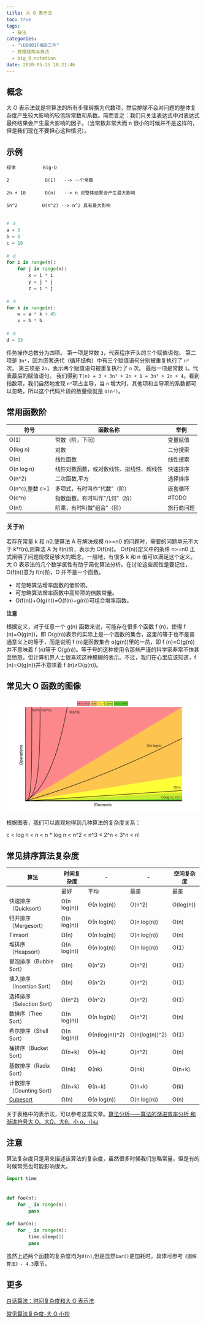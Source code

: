```yaml
---
title: 大 O 表示法
toc: true
tags:
  - 算法
categories:
  - "\U0001F4BB工作"
  - 数据结构与算法
  - big_O_notation
date: 2020-05-25 18:21:46
---
```


## 概念

大 O 表示法就是将算法的所有步骤转换为代数项，然后排除不会对问题的整体复杂度产生较大影响的较低阶常数和系数。简而言之：我们只关注表达式中对表达式最终结果会产生最大影响的因子。（当常数非常大而 n 很小的时候并不是这样的，但是我们现在不要担心这种情况）。

## 示例
```shell
规律          Big-O

2             O(1)   --> 一个常数

2n + 10       O(n)   --> n 对整体结果会产生最大影响

5n^2         O(n^2) --> n^2 具有最大影响
```

```python

# ①
a = 5
b = 6
c = 10

# ②
for i in range(n):
    for j in range(n):
        x = i * i
        y = j * j
        z = i * j
        
# ③
for k in range(n):
    w = a * k + 45
    v = b * b
    
# ④
d = 33
```
任务操作总数分为四项。
第一项是常数 `3`，代表程序开头的三个赋值语句。
第二项是 `3n²`，因为嵌套迭代（循环结构）中有三个赋值语句分别被重复执行了 `n²` 次。
第三项是 `2n`，表示两个赋值语句被重复执行了 `n` 次。
最后一项是常数 `1`，代表最后的赋值语句。
我们得到 `T(n) = 3 + 3n² + 2n + 1 = 3n² + 2n + 4`。看到指数项，我们自然地发现 `n²`项占主导，当 `n` 增大时，其他项和主导项的系数都可以忽略，所以这个代码片段的数量级就是 `O(n²)`。

## 常用函数阶

| 符号         | 函数名称                             |           举例|
| -------------- | ---------------------------------------- | --- |
| O(1)           | 常数（阶，下同）                 |   变量赋值  |
| O(log n)       | 对数                                   |   二分搜索   |
| O(n)           | 线性函数                             |线性搜索|
| O(n log n)     | 线性对数函数，或对数线性、拟线性、超线性 |快速排序|
| O(n^2)         | 二次函数,平方                      | 选择排序  |
| O(n^c),整数 c>1 | 多项式，有时叫作“代数”（阶） | 嵌套循环 |
| O(c^n)         | 指数函数，有时叫作“几何”（阶） | #TODO  |
| O(n!)          | 阶乘，有时叫做“组合”（阶） | 旅行商问题 |

### 关于`阶`

若存在常量 k 和 n0,使算法 A 在解决规模 n>=n0 的问题时，需要的问题单元不大于 k*f(n),则算法 A 为 f(n)阶，表示为 O(f(n))。
O(f(n))定义中的条件 n>=n0 正式阐明了问题规模足够大的概念，一般地，有很多 k 和 n 值可以满足这个定义。大 O 表示法的几个数学属性有助于简化算法分析。在讨论这些属性是要记住，O(f(n))意为 f(n)阶，O 并不是一个函数。
- 可忽略算法增率函数的低阶项。
- 可忽略算法增率函数中高阶项的倍数常量。
- O(f(n))+O(g(n))=O(f(n)+g(n))可组合增率函数。

**注意**

根据定义，对于任意一个 g(n) 函数来说，可能存在很多个函数 f (n)，使得 f (n)=O(g(n))，即 O(g(n))表示的实际上是一个函数的集合，这里的等于也不是普通意义上的等于，而是说明 f (n)是函数集合 o(g(n))里的一员，即 f (n)=O(g(n))并不意味着 f (n)等于 O(g(n))。等于号的这种使用令那些严谨的科学家非常不快甚至愤怒，但计算机界人士很喜欢这种模糊的表示。不过，我们在心里应该知道，f (n)=O(g(n))并不意味着 f (n)≠O(g(n))。

## 常见大 O 函数的图像

![大 O 复杂度图表](./img/big_O_figure.jpg)

根据图表，我们可以直观地得到几种算法的复杂度关系：

c < log n < n < n * log n < n^2 < n^3 < 2^n < 3^n < n!

## 常见排序算法复杂度

| 算法                     | 时间复杂度 |         -       |      -          | 空间复杂度 |
| -------------------------- | ----------- | -------------- | -------------- | ---------- |
|                            | 最好      | 平均         | 最差         | 最差     |
| 快速排序（Quicksort）  | Ω(n log(n)) | Θ(n log(n))   | O(n^2)         | O(log(n))  |
| 归并排序（Mergesort） | Ω(n log(n)) | Θ(n log(n))   | O(n log(n))    | O(n)       |
| Timsort                    | Ω(n)       | Θ(n log(n))   | O(n log(n))    | O(n)       |
| 堆排序（Heapsort）    | Ω(n log(n)) | Θ(n log(n))   | O(n log(n))    | O(1)       |
| 冒泡排序（Bubble Sort） | Ω(n)       | Θ(n^2)        | O(n^2)         | O(1)       |
| 插入排序（Insertion Sort） | Ω(n)       | Θ(n^2)        | O(n^2)         | O(1)       |
| 选择排序（Selection Sort） | Ω(n^2)     | Θ(n^2)        | O(n^2)         | O(1)       |
| 数排序（Tree Sort）   | Ω(n log(n)) | Θ(n log(n))   | O(n^2)         | O(n)       |
| 希尔排序（Shell Sort） | Ω(n log(n)) | Θ(n(log(n))^2) | O(n(log(n))^2) | O(1)       |
| 桶排序（Bucket Sort） | Ω(n+k)     | Θ(n+k)        | O(n^2)         | O(n)       |
| 基数排序（Radix Sort） | Ω(nk)      | Θ(nk)         | O(nk)          | O(n+k)     |
| 计数排序（Counting Sort） | Ω(n+k)     | Θ(n+k)        | O(n+k)         | O(k)       |
| [Cubesort](http://en.wikipedia.org/wiki/Cubesort) | Ω(n)       | Θ(n log(n))   | O(n log(n))    | O(n)       |

关于表格中的表示法，可以参考这篇文章。[算法分析——算法的渐进效率分析 和 渐进符号大 O、大Ω、大θ、小 o、小ω](https://blog.csdn.net/qq_28382071/article/details/80193541)
## 注意

算法复杂度只是用来描述该算法的复杂度，虽然很多时候我们忽略常量，但是有的时候常亮也可能影响很大。
```python
import time


def foo(n):
    for _ in range(n):
        pass
        
def bar(n):
    for _ in range(n):
        time.sleep(1)
        pass
```
虽然上述两个函数的复杂度均为`O(n)`,但是显然`bar()`更加耗时。具体可参考`《图解算法》- 4.3`章节。

## 更多

[白话算法：时间复杂度和大 O 表示法](https://www.jianshu.com/p/59d09b9cee58)

[常见算法复杂度-大 O 小抄](http://bigocheatsheet.com/)